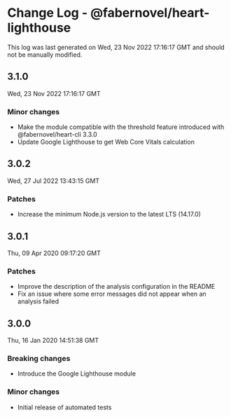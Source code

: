 # Change Log - @fabernovel/heart-lighthouse

This log was last generated on Wed, 23 Nov 2022 17:16:17 GMT and should not be manually modified.

## 3.1.0
Wed, 23 Nov 2022 17:16:17 GMT

### Minor changes

- Make the module compatible with the threshold feature introduced with @fabernovel/heart-cli 3.3.0
- Update Google Lighthouse to get Web Core Vitals calculation

## 3.0.2
Wed, 27 Jul 2022 13:43:15 GMT

### Patches

- Increase the minimum Node.js version to the latest LTS (14.17.0)

## 3.0.1
Thu, 09 Apr 2020 09:17:20 GMT

### Patches

- Improve the description of the analysis configuration in the README
- Fix an issue where some error messages did not appear when an analysis failed

## 3.0.0
Thu, 16 Jan 2020 14:51:38 GMT

### Breaking changes

- Introduce the Google Lighthouse module

### Minor changes

- Initial release of automated tests

